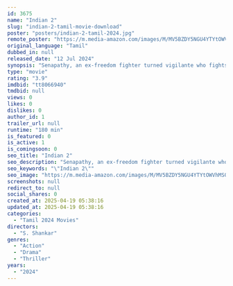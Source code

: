 ```yaml
---
id: 3675
name: "Indian 2"
slug: "indian-2-tamil-movie-download"
poster: "posters/indian-2-tamil-2024.jpg"
remote_poster: "https://m.media-amazon.com/images/M/MV5BZDY5NGU4YTYtOWVhMS00YTJjLWI0YWMtZjYyMWZkN2MxZmU1XkEyXkFqcGc@._V1_SX300.jpg"
original_language: "Tamil"
dubbed_in: null
released_date: "12 Jul 2024"
synopsis: "Senapathy, an ex-freedom fighter turned vigilante who fights against corruption. Senapathy returns to the country to aid a young man who has been exposing corrupt politicians in the country through videos on the internet."
type: "movie"
rating: "3.9"
imdbid: "tt8066940"
tmdbid: null
views: 0
likes: 0
dislikes: 0
author_id: 1
trailer_url: null
runtime: "180 min"
is_featured: 0
is_active: 1
is_comingsoon: 0
seo_title: "Indian 2"
seo_description: "Senapathy, an ex-freedom fighter turned vigilante who fights against corruption. Senapathy returns to the country to aid a young man who has been exposing corrupt politicians in the country through videos on the internet."
seo_keywords: "\"Indian 2\""
seo_image: "https://m.media-amazon.com/images/M/MV5BZDY5NGU4YTYtOWVhMS00YTJjLWI0YWMtZjYyMWZkN2MxZmU1XkEyXkFqcGc@._V1_SX300.jpg"
screenshots: null
redirect_to: null
social_shares: 0
created_at: 2025-04-19 05:38:16
updated_at: 2025-04-19 05:38:16
categories:
  - "Tamil 2024 Movies"
directors:
  - "S. Shankar"
genres:
  - "Action"
  - "Drama"
  - "Thriller"
years:
  - "2024"
---
```

